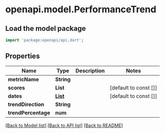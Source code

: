 # openapi.model.PerformanceTrend

## Load the model package
```dart
import 'package:openapi/api.dart';
```

## Properties
Name | Type | Description | Notes
------------ | ------------- | ------------- | -------------
**metricName** | **String** |  | 
**scores** | **List<num>** |  | [default to const []]
**dates** | [**List<DateTime>**](DateTime.md) |  | [default to const []]
**trendDirection** | **String** |  | 
**trendPercentage** | **num** |  | 

[[Back to Model list]](../README.md#documentation-for-models) [[Back to API list]](../README.md#documentation-for-api-endpoints) [[Back to README]](../README.md)


